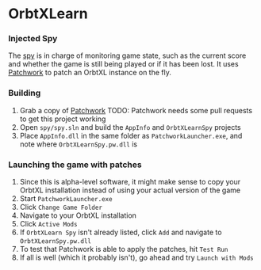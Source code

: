# OrbtXLearn

### Injected Spy

The [spy][spy] is in charge of monitoring game state, such as the current score and whether the game
is still being played or if it has been lost. It uses [Patchwork][patchwork] to patch an OrbtXL
instance on the fly.


### Building

1. Grab a copy of [Patchwork][patchwork] TODO: Patchwork needs some pull requests to get this
   project working
2. Open `spy/spy.sln` and build the `AppInfo` and `OrbtXLearnSpy` projects
3. Place `AppInfo.dll` in the same folder as `PatchworkLauncher.exe`, and note where
   `OrbtXLearnSpy.pw.dll` is


### Launching the game with patches

1. Since this is alpha-level software, it might make sense to copy your OrbtXL installation instead
   of using your actual version of the game
2. Start `PatchworkLauncher.exe`
3. Click `Change Game Folder`
4. Navigate to your OrbtXL installation
5. Click `Active Mods`
6. If `OrbtXLearn Spy` isn't already listed, click `Add` and navigate to `OrbtXLearnSpy.pw.dll`
7. To test that Patchwork is able to apply the patches, hit `Test Run`
8. If all is well (which it probably isn't), go ahead and try `Launch with Mods`



[spy]: spy/
[patchwork]: https://github.com/GregRos/Patchwork

